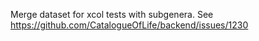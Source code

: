 Merge dataset for xcol tests with subgenera. 
See https://github.com/CatalogueOfLife/backend/issues/1230
